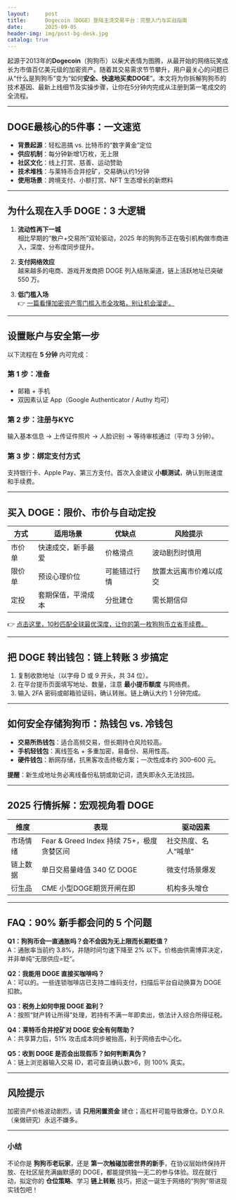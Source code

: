 ```yaml
---
layout:     post
title:      Dogecoin（DOGE）登陆主流交易平台：完整入门与实战指南
date:       2025-09-05
header-img: img/post-bg-desk.jpg
catalog: true
---
```


起源于2013年的**Dogecoin**（狗狗币）以柴犬表情为图腾，从最开始的网络玩笑成长为市值百亿美元级的加密资产。随着其交易需求节节攀升，用户最关心的问题已从“什么是狗狗币”变为“如何**安全、快速地买卖DOGE**”。本文将为你拆解狗狗币的技术基因、最新上线细节及实操步骤，让你在5分钟内完成从注册到第一笔成交的全流程。

---

## DOGE最核心的5件事：一文速览
- **背景起源**：轻松恶搞 vs. 比特币的“数字黄金”定位  
- **供应机制**：每分钟新增1万枚，无上限  
- **社区文化**：线上打赏、慈善、运动赞助  
- **技术堆栈**：与莱特币合并挖矿，交易确认约1分钟  
- **使用场景**：跨境支付、小额打赏、NFT 生态增长的新燃料  

---

## 为什么现在入手 DOGE：3 大逻辑

1. **流动性再下一城**  
   相比早期的“散户+交易所”双轮驱动，2025 年的狗狗币正在吸引机构做市商进入，深度、分布度同步提升。  

2. **支付网络效应**  
   越来越多的电商、游戏开发商把 DOGE 列入结账渠道，链上活跃地址已突破 550 万。  

3. **低门槛入场**  
   👉 [一篇看懂加密资产零门槛入市全攻略，别让机会溜走。](https://okxdog.com/)  

---

## 设置账户与安全第一步

以下流程在 **5 分钟** 内可完成：

### 第 1 步：准备
- 邮箱 + 手机  
- 双因素认证 App（Google Authenticator / Authy 均可）  

### 第 2 步：注册与KYC
输入基本信息 → 上传证件照片 → 人脸识别 → 等待审核通过（平均 3 分钟）。  

### 第 3 步：绑定支付方式
支持银行卡、Apple Pay、第三方支付。首次入金建议 **小额测试**，确认到账速度和手续费。  

---

## 买入 DOGE：限价、市价与自动定投

| 方式 | 适用场景 | 优缺点 | 风险提示 |
|---|---|---|---|
| 市价单 | 快速成交，新手最爱 | 价格滑点 | 波动剧烈时慎用 |
| 限价单 | 预设心理价位 | 可能错过行情 | 放置太远离市价难以成交 |
| 定投 | 套期保值，平滑成本 | 分批建仓 | 需长期信仰 |

👉 [点击这里，10秒匹配全球最优深度，让你的第一枚狗狗币立省手续费。](https://okxdog.com/)

---

## 把 DOGE 转出钱包：链上转账 3 步搞定
1. 复制收款地址（以字母 D 或 9 开头，共 34 位）。  
2. 在平台提币页面填写地址、数量，注意 **最小提币额度** 与网络费。  
3. 输入 2FA 密码或邮箱验证码，确认转账。链上确认大约 1 分钟完成。

---

## 如何安全存储狗狗币：热钱包 vs. 冷钱包

- **交易所热钱包**：适合高频交易，但长期持仓风险较高。  
- **手机轻钱包**：离线签名 + 多重加密，易备份、易用性高。  
- **硬件钱包**：断网存储，抗黑客攻击终极方案；一次性成本约 300–600 元。  

**提醒**：新生成地址务必离线备份私钥或助记词，遗失即永久无法找回。

---

## 2025 行情拆解：宏观视角看 DOGE

| 维度 | 表现 | 驱动因素 |
|---|---|---|
| 市场情绪 | Fear & Greed Index 持续 75+，极度贪婪区间 | 社交热度、名人“喊单” |
| 链上数据 | 单日交易量峰值 340 亿 DOGE | 微支付场景爆发 |
| 衍生品 | CME 小型DOGE期货开闸在即 | 机构多头增仓 |

---

## FAQ：90% 新手都会问的 5 个问题

**Q1：狗狗币会一直通胀吗？会不会因为无上限而长期贬值？**  
A：通胀率当前约 3.8%，并随时间匀速下降至 2% 以下。价格由供需博弈决定，并非单纯“无限供应=贬”。  

**Q2：我能用 DOGE 直接买咖啡吗？**  
A：可以的。一些连锁咖啡店已支持二维码支付，扫描后平台自动换算为 DOGE 扣款。  

**Q3：税务上如何申报 DOGE 盈利？**  
A：按照“财产转让所得”处理，若持有不满一年即卖出，依法计入综合所得征税。  

**Q4：莱特币合并挖矿对 DOGE 安全有何帮助？**  
A：共享算力后，51% 攻击成本同步被抬高，利于网络去中心化。  

**Q5：收到 DOGE 是否会出现假币？如何判断真伪？**  
A：链上浏览器输入交易 ID，若可查且确认数>6，则 100% 真实。  

---

## 风险提示

加密资产价格波动剧烈，请 **只用闲置资金** 建仓；高杠杆可能导致爆仓。D.Y.O.R.（亲做研究）永远不嫌多。

---

### 小结
不论你是 **狗狗币老玩家**，还是 **第一次触碰加密世界的新手**，在协议层始终保持开放、在社区层充满幽默感的 DOGE，都能提供独一无二的参与体验。现在就行动，拟定你的 **仓位策略**、学习 **链上转账** 技巧，把这一诞生于网络的“狗狗”带进现实钱包吧！